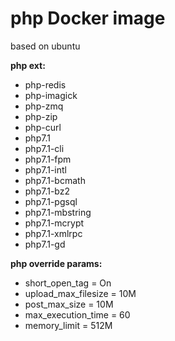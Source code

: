 # php Docker image #

based on ubuntu

**php ext:**
* php-redis 
* php-imagick 
* php-zmq 
* php-zip 
* php-curl
* php7.1 
* php7.1-cli 
* php7.1-fpm 
* php7.1-intl 
* php7.1-bcmath 
* php7.1-bz2 
* php7.1-pgsql 
* php7.1-mbstring 
* php7.1-mcrypt
* php7.1-xmlrpc 
* php7.1-gd

**php override params:**
* short_open_tag = On
* upload_max_filesize = 10M
* post_max_size = 10M
* max_execution_time = 60
* memory_limit = 512M